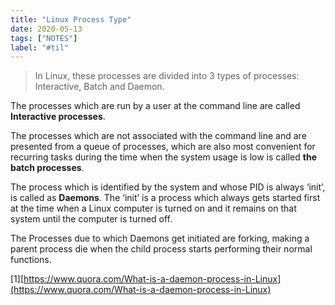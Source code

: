 ```yaml
---
title: "Linux Process Type"
date: 2020-05-13
tags: ["NOTES"]
label: "#til"
---
```


> In Linux, these processes are divided into 3 types of processes: Interactive, Batch and Daemon.

The processes which are run by a user at the command line are called **Interactive processes**.

The processes which are not associated with the command line and are presented from a queue of processes, which are also most convenient for recurring tasks during the time when the system usage is low is called **the batch processes**.

The process which is identified by the system and whose PID is always ‘init’, is called as **Daemons**. The ‘init’ is a process which always gets started first at the time when a Linux computer is turned on and it remains on that system until the computer is turned off.

The Processes due to which Daemons get initiated are forking, making a parent process die when the child process starts performing their normal functions.

[1][https://www.quora.com/What-is-a-daemon-process-in-Linux](https://www.quora.com/What-is-a-daemon-process-in-Linux)
